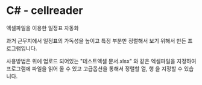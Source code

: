 # C# - cellreader
엑셀파일을 이용한 일정표 자동화

과거 근무지에서 일정표의 가독성을 높이고 특정 부분만 정렬해서 보기 위해서 만든 프로그램입니다.

사용방법은 위에 업로드 되어있는 "테스트엑셀 문서.xlsx" 와 같은 엑셀파일을 지정하여 프로그램에 파일을 읽어 올 수 있고
고급옵션을 통해서 정렬할 열, 행 을 지정할 수 있습니다.
